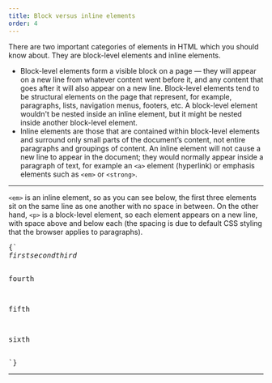 ```yaml
---
title: Block versus inline elements
order: 4
---
```


There are two important categories of elements in HTML which you should know
about. They are block-level elements and inline elements.

- Block-level elements form a visible block on a page — they will appear on a
  new line from whatever content went before it, and any content that goes after
  it will also appear on a new line. Block-level elements tend to be structural
  elements on the page that represent, for example, paragraphs, lists,
  navigation menus, footers, etc. A block-level element wouldn't be nested
  inside an inline element, but it might be nested inside another block-level
  element.
- Inline elements are those that are contained within block-level elements and
  surround only small parts of the document’s content, not entire paragraphs and
  groupings of content. An inline element will not cause a new line to appear in
  the document; they would normally appear inside a paragraph of text, for
  example an `<a>` element (hyperlink) or emphasis elements such as `<em>` or
  `<strong>`.

---

<CodePen>

`<em>` is an inline element, so as you can see below, the first three elements
sit on the same line as one another with no space in between. On the other hand,
`<p>` is a block-level element, so each element appears on a new line, with
space above and below each (the spacing is due to default CSS styling that the
browser applies to paragraphs).

<pre data-lang='html'>
{`
<em>first</em><em>second</em><em>third</em>

<p>fourth</p>
<p>fifth</p>
<p>sixth</p>
`}
</pre>

</CodePen>

---
